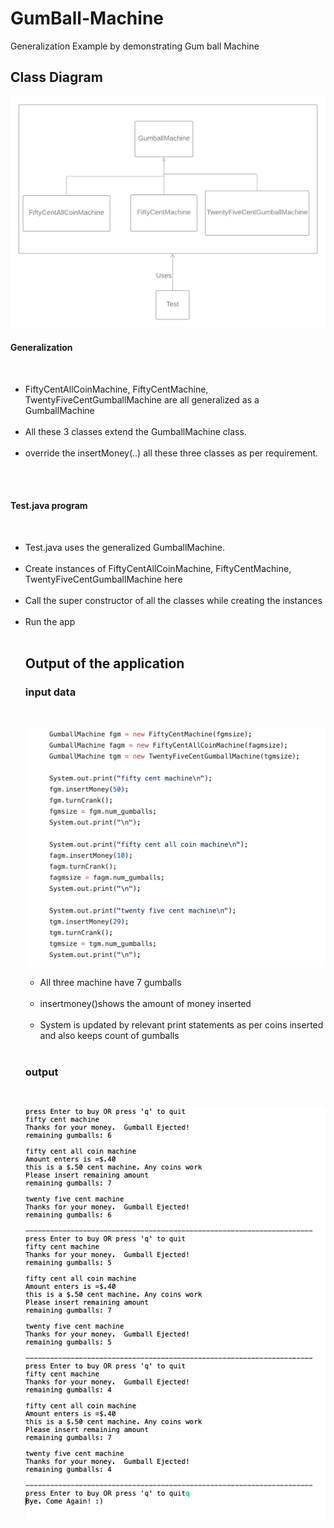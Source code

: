 # GumBall-Machine
Generalization Example by demonstrating Gum ball Machine

<h2>Class Diagram</h2>

![Screenshot](classdiagram.png)

<h4>Generalization</h4><br>
<ul>
  <li>FiftyCentAllCoinMachine, FiftyCentMachine, TwentyFiveCentGumballMachine are all generalized as a GumballMachine</li><br>
  <li>All these 3 classes extend the GumballMachine class.</li><br>
  <li>override the insertMoney(..) all these three classes as per requirement.</li><br>
  </ul><br>
  
  <h4>Test.java program</h4><br>
  <ul>
  <li> Test.java uses the generalized GumballMachine. </li><br>
  <li> Create instances of FiftyCentAllCoinMachine, FiftyCentMachine, TwentyFiveCentGumballMachine here </li><br>
  <li> Call the super constructor of all the classes while creating the instances </li><br>
  <li> Run the app </li><br>

<h2>Output of the application</h2>

<h3>input data</h3><br>

![Screenshot](input.png)

<ul>
  <li>All three machine have 7 gumballs</li><br>
  <li>insertmoney()shows the amount of money inserted</li><br>
  <li>System is updated by relevant print statements as per coins inserted and also keeps count of gumballs</li><br>
  </ul>

<h3>output</h3><br>

![Screenshot](output.png)



